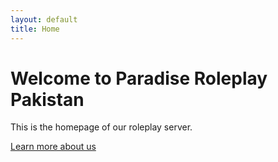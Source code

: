 ```yaml
---
layout: default
title: Home
---
```


# Welcome to Paradise Roleplay Pakistan

This is the homepage of our roleplay server.

[Learn more about us](/about)
